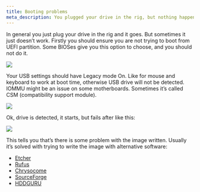 ```yaml
---
title: Booting problems
meta_description: You plugged your drive in the rig, but nothing happened. That's an unpleasant issue, but we know how to solve it.
---
```


In general you just plug your drive in the rig and it goes. But sometimes it just doesn’t work.
Firstly you should ensure you are not trying to boot from UEFI partition. Some BIOSes give you this option to choose, and you should not do it.

<img src="https://lbd.hiveos.farm/kbase/images/forum/5rpntezwp5sf.jpg">

Your USB settings should have Legacy mode On. Like for mouse and keyboard to work at boot time, otherwise USB drive will not be detected. IOMMU might be an issue on some motherboards. Sometimes it’s called CSM (compatibility support module).

<img src="https://lbd.hiveos.farm/kbase/images/forum/nkq21zwkxe4t.jpg">

Ok, drive is detected, it starts, but fails after like this:

<img src="https://lbd.hiveos.farm/kbase/images/forum/ebj16b6y9jub.jpg">

This tells you that’s there is some problem with the image written. Usually it’s solved with trying to write the image with alternative software:
- [Etcher](https://www.balena.io/etcher/)
- [Rufus](https://rufus.akeo.ie/)
- [Chrysocome](http://www.chrysocome.net/dd)
- [SourceForge](https://sourceforge.net/projects/win32diskimager/)
- [HDDGURU](http://hddguru.com/software/HDD-Raw-Copy-Tool/)
